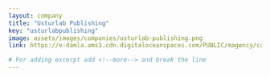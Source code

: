 ```yaml
---
layout: company
title: "Usturlab Publishing"
key: "usturlabpublishing"
image: assets/images/companies/usturlab-publishing.png
link: https://e-damla.ams3.cdn.digitaloceanspaces.com/PUBLIC/magency/catalogs/usturlab/index.html

# For adding excerpt add <!--more--> and break the line
---
```

<!--more-->
